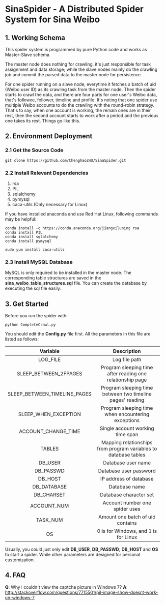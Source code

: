 # SinaSpider - A Distributed Spider System for Sina Weibo

## 1. Working Schema
This spider system is programmed by pure Python code and works as Master-Slave schema.

The master node does nothing for crawling, it's just responsible for task assignment and data storage; while the slave nodes mainly do the crawling job and commit the parsed data to the master node for persistence.

For one spider running on a slave node, everytime it fetches a batch of uid (Weibo user ID) as its crawling task from the master node. Then the spider starts to crawl the data, and there are four parts for one user's Weibo data, that's followee, follower, timeline and profile. It's noting that one spider use multiple Weibo accounts to do the crawling with the round-robin strategy. That's to say, when one account is working, the remain ones are in their rest, then the second account starts to work after a period and the previous one takes its rest. Things go like this. 

## 2. Environment Deployment
### 2.1 Get the Source Code
	git clone https://github.com/ChenghaoZHU/SinaSpider.git
### 2.2 Install Relevant Dependencies
1. rsa
2. PIL
3. sqlalchemy
4. pymysql
5. caca-utils (Only necessary for Linux)

If you have installed anaconda and use Red Hat Linux, following commands may be helpful:
	
	conda install -c https://conda.anaconda.org/jiangxiluning rsa
	conda install PIL
	conda install sqlalchemy
	conda install pymysql

	sudo yum install caca-utils 
	
### 2.3 Install MySQL Database
MySQL is only required to be installed in the master node. The corresponding table structures are saved in the **sina_weibo_table_structures.sql** file. You can create the database by executing the sql file easily.

## 3. Get Started
Before you run the spider with:
	
	python CompleteCrawl.py

You should edit the **Config.py** file first.
All the parameters in this file are listed as follows:

|Variable|Description|
|:---:|:---:|
|LOG_FILE|Log file path|
|SLEEP_BETWEEN_2FPAGES|Program sleeping time after reading one relationship page|
|SLEEP_BETWEEN_TIMELINE_PAGES|Program sleeping time between two timeline pages' reading|
|SLEEP_WHEN_EXCEPTION|Program sleeping time when encountering exceptions|
|ACCOUNT_CHANGE_TIME|Single account working time span|
|TABLES|Mapping relationships from program variables to database tables|
|DB_USER|Database user name|
|DB_PASSWD|Database user password|
|DB_HOST|IP address of database|
|DB_DATABASE|Database name|
|DB_CHARSET|Database character set|
|ACCOUNT_NUM|Account number one spider uses|
|TASK_NUM|Amount one batch of uid contains|
|OS|0 is for Windows, and 1 is for Linux|

Usually, you could just only edit **DB_USER**, **DB_PASSWD**, **DB_HOST** and **OS** to start a spider. While other parameters are designed for personal customization.

## 4. FAQ
**Q**: Why I couldn't view the captcha picture in Windows 7?
**A**: http://stackoverflow.com/questions/7715501/pil-image-show-doesnt-work-on-windows-7
  
  



